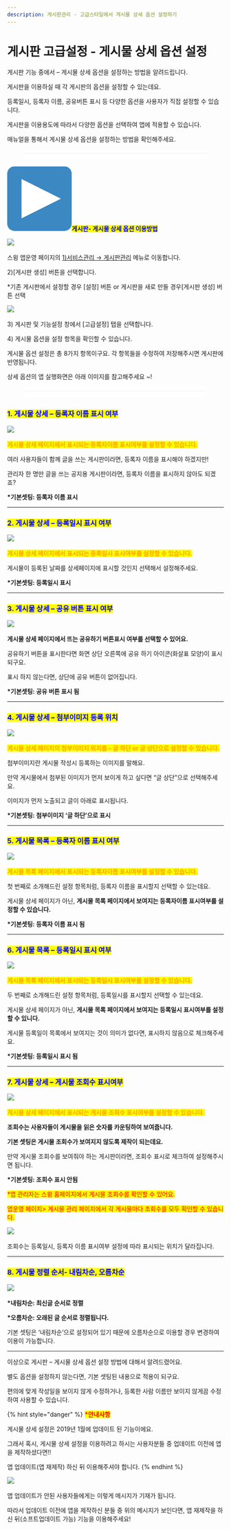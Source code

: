 ```yaml
---
description: 게시판관리 - 고급스타일에서 게시물 상세 옵션 설정하기
---
```


# 게시판 고급설정 - 게시물 상세 옵션 설정

게시판 기능 중에서 – 게시물 상세 옵션을 설정하는 방법을 알려드립니다.&#x20;

게시판을 이용하실 때 각 게시판의 옵션을 설정할 수 있는데요.

등록일시, 등록자 이름, 공유버튼 표시 등 다양한 옵션을 사용자가 직접 설정할 수 있습니다.

게시판을 이용용도에 따라서 다양한 옵션을 선택하여 앱에 적용할 수 있습니다.

매뉴얼을 통해서 게시물 상세 옵션을 설정하는 방법을 확인해주세요.

<figure><img src="../../../.gitbook/assets/구분선.PNG" alt=""><figcaption></figcaption></figure>

&#x20;<img src="../../../.gitbook/assets/image.png" alt="" data-size="line"><mark style="color:blue;">**게시판- 게시물 상세 옵션 이용방법**</mark>

![](https://wp.swing2app.co.kr/wp-content/uploads/2019/01/%EA%B2%8C%EC%8B%9C%EB%AC%BC%EA%B3%A0%EA%B8%89%EC%84%A4%EC%A0%95%EC%98%B5%EC%85%98NEW1.png)

스윙 앱운영 페이지의  [1)서비스관리 → 게시판관리](http://www.swing2app.co.kr/view/board\_edit) 메뉴로 이동합니다.

2\)\[게시판 생성] 버튼을 선택합니다.&#x20;

\*기존 게시판에서 설정할 경우 \[설정] 버튼 or 게시판을 새로 만들 경우\[게시판 생성] 버튼 선택



![](https://wp.swing2app.co.kr/wp-content/uploads/2019/01/%EA%B2%8C%EC%8B%9C%EB%AC%BC%EC%98%B5%EC%85%98-%EC%97%85%EB%8E%831.png)

3\) 게시판 및 기능설정 창에서 \[고급설정] 탭을 선택합니다.

4\) 게시물  옵션을 설정 항목을 확인할 수 있습니다.&#x20;



게시물 옵션 설정은 총 8가지 항목이구요. 각 항목들을 수정하여 저장해주시면 게시판에 반영됩니다.&#x20;

상세 옵션의 앱 실행화면은 아래 이미지를 참고해주세요 \~!

<figure><img src="../../../.gitbook/assets/구분선.PNG" alt=""><figcaption></figcaption></figure>

### <mark style="color:blue;">**1. 게시물 상세 – 등록자 이름 표시 여부**</mark>

![](https://wp.swing2app.co.kr/wp-content/uploads/2019/01/%EA%B2%8C%EC%8B%9C%EB%AC%BC%EC%83%81%EC%84%B8-%EB%93%B1%EB%A1%9D%EC%9E%90%EC%9D%B4%EB%A6%84.png)

<mark style="color:orange;">**게시물 상세 페이지에서 표시되는 등록자이름 표시여부를 설정할 수 있습니다.**</mark>

여러 사용자들이 함께 글을 쓰는 게시판이라면, 등록자 이름을 표시해야 하겠지만!

관리자 한 명만 글을 쓰는 공지용 게시판이라면, 등록자 이름을 표시하지 않아도 되겠죠?

**\*기본셋팅: 등록자 이름 표시**

***

### <mark style="color:blue;">**2. 게시물 상세 – 등록일시 표시 여부**</mark>

![](https://wp.swing2app.co.kr/wp-content/uploads/2019/01/%EA%B2%8C%EC%8B%9C%EB%AC%BC-%EB%93%B1%EB%A1%9D%EC%9D%BC%EC%8B%9C.png)

<mark style="color:orange;">**게시물 상세 페이지에서 표시되는 등록일시 표시여부를 설정할 수 있습니다.**</mark>

게시물이 등록된 날짜를 상세페이지에 표시할 것인지 선택해서 설정해주세요.

**\*기본셋팅: 등록일시 표시**

***

### <mark style="color:blue;">**3. 게시물 상세 – 공유 버튼 표시 여부**</mark>

![](https://wp.swing2app.co.kr/wp-content/uploads/2019/01/%EA%B2%8C%EC%8B%9C%EB%AC%BC-%EA%B3%B5%EC%9C%A0%ED%91%9C%EC%8B%9C.png)

**게시물 상세 페이지에서 뜨는 공유하기 버튼표시 여부를 선택할 수 있어요.**

공유하기 버튼을 표시한다면 화면 상단 오른쪽에 공유 하기 아이콘(화살표 모양)이 표시되구요.

표시 하지 않는다면, 상단에 공유 버튼이 없어집니다.

**\*기본셋팅: 공유 버튼 표시 됨**

***

### <mark style="color:blue;">**4. 게시물 상세 – 첨부이미지 등록 위치**</mark>

![](https://wp.swing2app.co.kr/wp-content/uploads/2019/01/%EA%B2%8C%EC%8B%9C%EB%AC%BC-%EC%B2%A8%EB%B6%80%EC%9D%B4%EB%AF%B8%EC%A7%80.png)

<mark style="color:orange;">**게시물 상세 페이지의 첨부이미지 위치를 – 글 하단 or 글 상단으로 설정할 수 있습니다.**</mark>

첨부이미지란 게시물 작성시 등록하는 이미지를 말해요.

만약 게시물에서 첨부된 이미지가 먼저 보이게 하고 싶다면 “글 상단”으로 선택해주세요.

이미지가 먼저 노출되고 글이 아래로 표시됩니다.

**\*기본셋팅: 첨부이미지 ‘글 하단’으로 표시**

***

### <mark style="color:blue;">**5. 게시물 목록 – 등록자 이름 표시 여부**</mark>

![](https://wp.swing2app.co.kr/wp-content/uploads/2019/01/%EA%B2%8C%EC%8B%9C%EB%AC%BC-%EB%93%B1%EB%A1%9D%EC%9E%90%EC%9D%B4%EB%A6%84.png)

<mark style="color:orange;">**게시물 목록 페이지에서 표시되는 등록자이름 표시여부를 설정할 수 있습니다.**</mark>

첫 번째로 소개해드린 설정 항목처럼, 등록자 이름을 표시할지 선택할 수 있는데요.

게시물 상세 페이지가 아닌, **게시물 목록 페이지에서 보여지는 등록자이름 표시여부를 설정할 수 있습니다.**

**\*기본셋팅: 등록자 이름 표시 됨**

***

### <mark style="color:blue;">**6. 게시물 목록 – 등록일시 표시 여부**</mark>

![](https://wp.swing2app.co.kr/wp-content/uploads/2019/01/%EA%B2%8C%EC%8B%9C%EB%AC%BC%EB%AA%A9%EB%A1%9D-%EB%93%B1%EB%A1%9D%EC%9D%BC%EC%8B%9C.png)

<mark style="color:orange;">**게시물 목록 페이지에서 표시되는 등록일시 표시여부를 설정할 수 있습니다.**</mark>

두 번째로 소개해드린 설정 항목처럼, 등록일시를 표시할지 선택할 수 있는데요.

게시물 상세 페이지가 아닌, **게시물 목록 페이지에서 보여지는 등록일시 표시여부를 설정할 수 있니다.**

게시물 등록일이 목록에서 보여지는 것이 의미가 없다면, 표시하지 않음으로 체크해주세요.

**\*기본셋팅: 등록일시 표시 됨**

***

### <mark style="color:blue;">**7. 게시물 상세 – 게시물 조회수 표시여부**</mark>

![](https://wp.swing2app.co.kr/wp-content/uploads/2019/01/%EA%B2%8C%EC%8B%9C%EB%AC%BC-%EC%A1%B0%ED%9A%8C%EC%88%98-%ED%91%9C%EC%8B%9C%EC%97%AC%EB%B6%80.png)

<mark style="color:orange;">**게시물 상세 페이지에서 표시되는 게시물 조회수 표시여부를 설정할 수 있습니다.**</mark>

**조회수는 사용자들이 게시물을 읽은 숫자를 카운팅하여 보여줍니다.**

**기본 셋팅은 게시물 조회수가 보여지지 않도록 제작이 되는데요.**

만약 게시물 조회수를 보여줘야 하는 게시판이라면, 조회수 표시로 체크하여 설정해주시면 됩니다.

**\*기본셋팅: 조회수 표시 안됨**

<mark style="color:red;">\*앱 관리자는 스윙 홈페이지에서 게시물 조회수를 확인할 수 있어요.</mark>

<mark style="color:red;">앱운영 페이지> 게시물 관리 페이지에서 각 게시물마다 조회수를 모두 확인할 수 있습니다.</mark>

<mark style="color:red;"></mark>

![](https://wp.swing2app.co.kr/wp-content/uploads/2019/01/%EA%B2%8C%EC%8B%9C%EB%AC%BC-%EC%A1%B0%ED%9A%8C%EC%88%98-%ED%91%9C%EC%8B%9C%EC%97%AC%EB%B6%802.png)

조회수는 등록일시, 등록자 이름 표시여부 설정에 따라 표시되는 위치가 달라집니다.

***

### <mark style="color:blue;">**8. 게시물 정렬 순서- 내림차순, 오름차순**</mark>

![](https://wp.swing2app.co.kr/wp-content/uploads/2019/01/%EA%B2%8C%EC%8B%9C%EB%AC%BC%EC%98%B5%EC%85%98-%EC%97%85%EB%8E%832.png)

**\*내림차순: 최신글 순서로 정렬**

**\*오름차순: 오래된 글 순서로 정렬됩니다.**

기본 셋팅은 ‘내림차순’으로 설정되어 있기 때문에 오름차순으로 이용할 경우 변경하여 이용이 가능합니다.&#x20;

***

이상으로 게시판 – 게시물 상세 옵션 설정 방법에 대해서 알려드렸어요.

별도 옵션을 설정하지 않는다면, 기본 셋팅된 내용으로 적용이 되구요.

편의에 맞게 작성일을 보이지 않게 수정하거나, 등록한 사람 이름만 보이지 않게끔 수정하여 사용할 수 있습니다.



{% hint style="danger" %}
<mark style="color:red;">**\*안내사항**</mark>

게시물 상세 설정은 2019년 1월에 업데이트 된 기능이에요.

그래서 혹시, 게시물 상세 설정을 이용하려고 하시는 사용자분들 중 업데이트 이전에 앱을 제작하셨다면!!

앱 업데이트(앱 재제작) 하신 뒤 이용해주셔야 합니다.
{% endhint %}

![](https://wp.swing2app.co.kr/wp-content/uploads/2019/01/%EC%9D%B4%EB%AF%B8%EC%A7%80-4.png)

앱 업데이트가 안된 사용자들에게는 이렇게 메시지가 기재가 됩니다.

따라서 업데이트 이전에 앱을 제작하신 분들 중 위의 메시지가 보인다면, 앱 재제작을 하신 뒤(소프트업데이트 가능) 기능을 이용해주세요!

